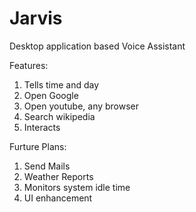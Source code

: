 # Jarvis

Desktop application based Voice Assistant 

Features:
1. Tells time and day
2. Open Google
3. Open youtube, any browser
4. Search wikipedia
5. Interacts 

Furture Plans:
1. Send Mails
2. Weather Reports
3. Monitors system idle time
4. UI enhancement
